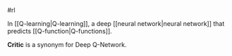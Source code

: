 #rl

In [[Q-learning|Q-learning]], a deep [[neural network|neural network]]
that predicts [[Q-function|Q-functions]].

<strong>Critic</strong> is a synonym for Deep Q-Network.

